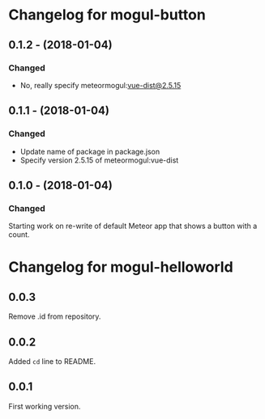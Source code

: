 # Changelog for mogul-button

## 0.1.2 - (2018-01-04)

### Changed

- No, really specify meteormogul:vue-dist@2.5.15

## 0.1.1 - (2018-01-04)

### Changed

- Update name of package in package.json
- Specify version 2.5.15 of meteormogul:vue-dist

## 0.1.0 - (2018-01-04)

### Changed

Starting work on re-write of default Meteor app that shows a button with a count.

# Changelog for mogul-helloworld

## 0.0.3

Remove .id from repository.

## 0.0.2

Added `cd` line to README.

## 0.0.1

First working version.
